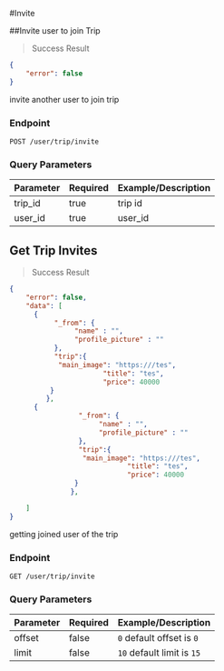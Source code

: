 #Invite

##Invite user to join Trip
> Success Result

```json
{
    "error": false
}
```

invite another user to join trip

### Endpoint

`POST /user/trip/invite`

### Query Parameters
Parameter | Required | Example/Description
--------- | ------- | -----------
trip_id        | true    | trip id
user_id         |true | user_id


## Get Trip Invites
> Success Result

```json
{
    "error": false,
    "data": [
      {
           "_from": {
                "name" : "",
                "profile_picture" : ""
           },
           "trip":{
            "main_image": "https:///tes",
                       "title": "tes",
                       "price": 40000
          }
         },
      {
                 "_from": {
                      "name" : "",
                      "profile_picture" : ""
                 },
                 "trip":{
                  "main_image": "https:///tes",
                             "title": "tes",
                             "price": 40000
                }
               },

    ]
}
```

getting joined user of the trip

### Endpoint

`GET /user/trip/invite`

### Query Parameters
Parameter | Required | Example/Description
--------- | ------- | -----------
offset    | false   | `0` default offset is `0`
limit     | false   | `10` default limit is `15`
